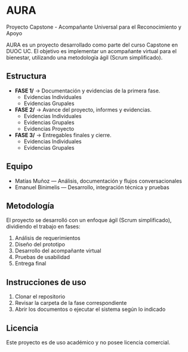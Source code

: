 # AURA
Proyecto Capstone - Acompañante Universal para el Reconocimiento y Apoyo

AURA es un proyecto desarrollado como parte del curso Capstone en DUOC UC. 
El objetivo es implementar un acompañante virtual para el bienestar, 
utilizando una metodología ágil (Scrum simplificado).

## Estructura
- **FASE 1/** → Documentación y evidencias de la primera fase.
  - Evidencias Individuales
  - Evidencias Grupales
- **FASE 2/** → Avance del proyecto, informes y evidencias.
  - Evidencias Individuales
  - Evidencias Grupales
  - Evidencias Proyecto
- **FASE 3/** → Entregables finales y cierre.
  - Evidencias Individuales
  - Evidencias Grupales
 
## Equipo
- Matías Muñoz — Análisis, documentación y flujos conversacionales
- Emanuel Binimelis — Desarrollo, integración técnica y pruebas

## Metodología
El proyecto se desarrolló con un enfoque ágil (Scrum simplificado), 
dividiendo el trabajo en fases:
1. Análisis de requerimientos
2. Diseño del prototipo
3. Desarrollo del acompañante virtual
4. Pruebas de usabilidad
5. Entrega final

## Instrucciones de uso
1. Clonar el repositorio
2. Revisar la carpeta de la fase correspondiente
3. Abrir los documentos o ejecutar el sistema según lo indicado

## Licencia
Este proyecto es de uso académico y no posee licencia comercial.
